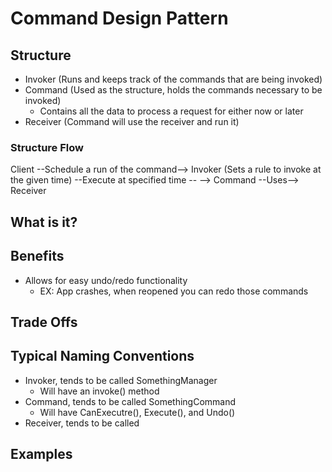 # Command Design Pattern

## Structure

- Invoker (Runs and keeps track of the commands that are being invoked)
- Command (Used as the structure, holds the commands necessary to be invoked)
    - Contains all the data to process a request for either now or later
- Receiver (Command will use the receiver and run it)

### Structure Flow

Client --Schedule a run of the command-->  Invoker (Sets a rule to invoke at the given time) --Execute at specified time --
--> Command --Uses--> Receiver

## What is it?

## Benefits

- Allows for easy undo/redo functionality
    - EX: App crashes, when reopened you can redo those commands

## Trade Offs

## Typical Naming Conventions

- Invoker, tends to be called SomethingManager
    - Will have an invoke() method
- Command, tends to be called SomethingCommand
    - Will have CanExecutre(), Execute(), and Undo()
- Receiver, tends to be called 

## Examples

